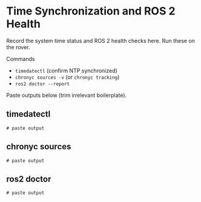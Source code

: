 # Time Synchronization and ROS 2 Health

Record the system time status and ROS 2 health checks here. Run these on the rover.

Commands

- `timedatectl` (confirm NTP synchronized)
- `chronyc sources -v` (or `chronyc tracking`)
- `ros2 doctor --report`

Paste outputs below (trim irrelevant boilerplate).

## timedatectl

```
# paste output
```

## chronyc sources

```
# paste output
```

## ros2 doctor

```
# paste output
```


